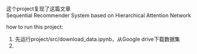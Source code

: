 这个project复现了这篇文章  
Sequential Recommender System based on Hierarchical Attention Network  

how to run this project:
1. 先运行project/src/download_data.ipynb，从Google drive下载数据集
2. 